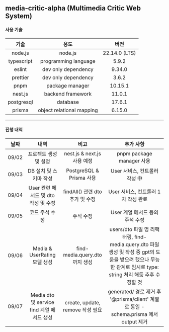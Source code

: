 ## media-critic-alpha (Multimedia Critic Web System)

#### 사용 기술

|     기술     |            용도             |      버전       |
|:----------:|:-------------------------:|:-------------:|
|  node.js   |          node.js          | 22.14.0 (LTS) |
| typescript |   programming language    |     5.9.2     |
|   eslint   |    dev only dependency    |    9.34.0     |
|  prettier  |    dev only dependency    |     3.6.2     |
|    pnpm    |      package manager      |    10.15.1    |
|  nest.js   |     backend framework     |    11.0.1     |
| postgresql |         database          |    17.6.1     |
|   prisma   | object relational mapping |    6.15.0     |


---

#### 진행 내역
|  날짜   |                 내역                 |              비고              |                                                      추가 사항                                                      |
|:-----:|:----------------------------------:|:----------------------------:|:---------------------------------------------------------------------------------------------------------------:|
| 09/02 |            프로젝트 생성 및 설정            |   nest.js & next.js 사용 예정    |                                             pnpm package manager 사용                                             |
| 09/03 |           DB 설치 및 스키마 작성           |    PostgreSQL & Prisma 사용    |                                               User 서비스, 컨트롤러 작성 中                                               |
| 09/04 |     User 관련 메서드 및 dto 작성 및 수정      |   findAll() 관련 dto 추가 및 수정   |                                             User 서비스, 컨트롤러 1차 작성 완료                                             |
| 09/05 |              코드 주석 수정              |            주석 수정             |                                              User 계열 메서드 등의 주석 수정                                               |
| 09/06 |      Media & UserRating 모델 생성      |  find-media.query.dto 까지 생성  | users/dto 파일 명 리팩터링, find-media.query.dto 파일 생성 및 작성 중 gpt의 도움을 받으려 했으나 무능한 관계로 임시로 type: string 처리 해둠 추후 수정할 것 |
| 09/07 | Media dto 및 service find 계열 메서드 생성 | create, update, remove 작성 필요 |                     generated/ 경로 제거 후 '@prisma/client' 계열로 통일 - schema.prisma 에서 output 제거                     |